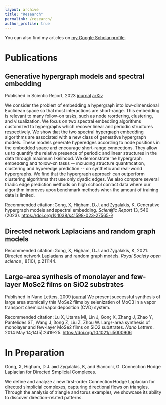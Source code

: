 ```yaml
---
layout: archive
title: "Research"
permalink: /research/
author_profile: true
---
```


You can also find my articles on [my Google Scholar profile](https://scholar.google.com/citations?user=https://scholar.google.com/cit&hl=&pli=1&user=JgrSweYAAAAJ).

# Publications #

## Generative hypergraph models and spectral embedding ##
Published in Scientic Report, 2023 [journal](https://www.nature.com/articles/s41598-023-27565-9) [arXiv](https://arxiv.org/abs/2207.13895)

We consider the problem of embedding a hypergraph into low-dimensional Euclidean space so that most interactions are short-range. This embedding is relevant to many follow-on tasks, such as node reordering, clustering, and visualization. We focus on two spectral embedding algorithms customized to hypergraphs which recover linear and periodic structures respectively. We show that the two spectral hypergraph embedding algorithms are associated with a new class of generative hypergraph models. These models generate hyperedges according to node positions in the embedded space and encourage short-range connections. They allow us to quantify the relative presence of periodic and linear structures in the data through maximum likelihood. We demonstrate the hypergraph embedding and follow-on tasks -- including structure quantification, clustering and hyperedge prediction -- on synthetic and real-world hypergraphs. We find that the hypergraph approach can outperform clustering algorithms that use only dyadic edges. We also compare several triadic edge prediction methods on high school contact data where our algorithm improves upon benchmark methods when the amount of training data is limited.

Recommended citation: Gong, X, Higham, D.J. and Zygalakis, K. Generative hypergraph models and spectral embedding. <em> Scientific Report </em> 13, 540 (2023). https://doi.org/10.1038/s41598-023-27565-9

## Directed network Laplacians and random graph models ##
Recommended citation: Gong, X, Higham, D.J. and Zygalakis, K, 2021. Directed network Laplacians and random graph models. <em> Royal Society open science </em>, 8(10), p.211144.

## Large-area synthesis of monolayer and few-layer MoSe2 films on SiO2 substrates ## 

Published in Nano Letters, 2009 [journal](https://pubs.acs.org/doi/abs/10.1021/nl5000906)
We present successful synthesis of large area atomically thin MoSe2 films by selenization of MoO3 in a vapor transport chemical vapor deposition (CVD) system.

Recommended citation: Lu X, Utama MI, Lin J, Gong X, Zhang J, Zhao Y, Pantelides ST, Wang J, Dong Z, Liu Z, Zhou W. Large-area synthesis of monolayer and few-layer MoSe2 films on SiO2 substrates. <em> Nano Letters </em>. 2014 May 14;14(5):2419-25. https://doi.org/10.1021/nl5000906 

# In Preparation #
 Gong, X, Higham, D.J. and Zygalakis, K, and Bianconi, G. Connection Hodge Laplacian for Directed Simplicial Complexes.

We define and analyze a new first-order Connection Hodge Laplacian for directed simplicial complexes, capturing directional flows on triangles. Through the analysis of triangle and torus examples, we showcase its ability to discover direction-related patterns.
